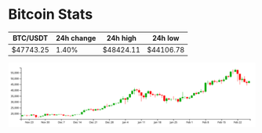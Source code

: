 # Bitcoin Stats

BTC/USDT|24h change|24h high|24h low|
|---|---|---|---|
|$47743.25|1.40%|$48424.11|$44106.78|

<img src="./chart.svg">
